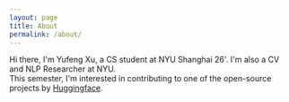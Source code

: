 ```yaml
---
layout: page
title: About
permalink: /about/
---
```



Hi there, I'm Yufeng Xu, a CS student at NYU Shanghai 26'. I'm also a CV and NLP Researcher at NYU.   
This semester, I'm interested in contributing to one of the open-source projects by [Huggingface](https://github.com/huggingface). 

<!-- In my spare time, I like playing soccer, watching movies, and listening to all kinds of music.
- I'm a Manchester City fan, and I play soccer every week with my friends! My favorite postions are CM and CDM.
- I watch old movies every once in a while. Some of the directors that I really admire include Woody Allen, Ang Lee, and Denis Villeneuve.
- Some albums I really enjoyed include the following. Maybe we share some common favorites!
![topster](./images/topster2.png) -->